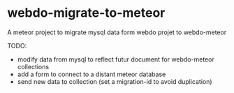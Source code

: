 webdo-migrate-to-meteor
=======================

A meteor project to migrate mysql data form webdo projet to webdo-meteor

TODO:
* modify data from mysql to reflect futur document for webdo-meteor collections
* add a form to connect to a distant meteor database
* send new data to collection (set a migration-id to avoid duplication)
